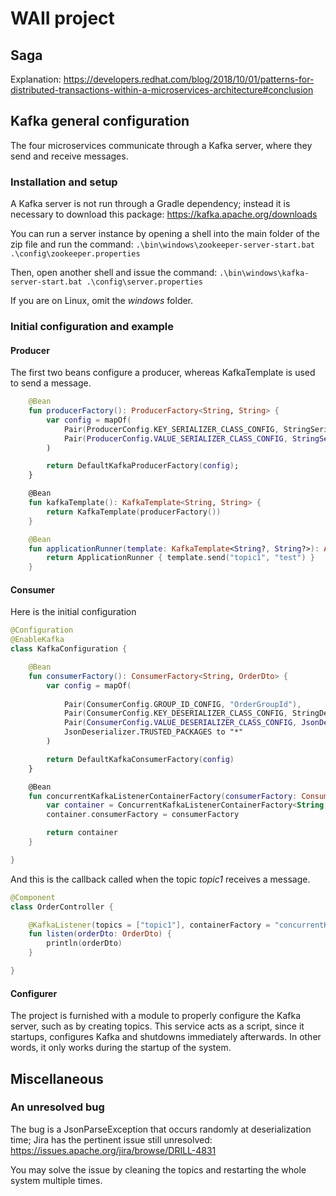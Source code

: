 # WAII project

## Saga

Explanation: https://developers.redhat.com/blog/2018/10/01/patterns-for-distributed-transactions-within-a-microservices-architecture#conclusion

## Kafka general configuration

The four microservices communicate through a Kafka server, where they send and receive messages.

### Installation and setup
A Kafka server is not run through a Gradle dependency; instead it is necessary to download this package: https://kafka.apache.org/downloads

You can run a server instance by opening a shell into the main folder of the zip file and run the command: `.\bin\windows\zookeeper-server-start.bat .\config\zookeeper.properties`

Then, open another shell and issue the command: `.\bin\windows\kafka-server-start.bat .\config\server.properties`

If you are on Linux, omit the _windows_ folder.

### Initial configuration and example

#### Producer

The first two beans configure a producer, whereas KafkaTemplate is used to send a message.

```kotlin
    @Bean
    fun producerFactory(): ProducerFactory<String, String> {
        var config = mapOf(
            Pair(ProducerConfig.KEY_SERIALIZER_CLASS_CONFIG, StringSerializer::class.java),
            Pair(ProducerConfig.VALUE_SERIALIZER_CLASS_CONFIG, StringSerializer::class.java)
        )

        return DefaultKafkaProducerFactory(config);
    }

    @Bean
    fun kafkaTemplate(): KafkaTemplate<String, String> {
        return KafkaTemplate(producerFactory())
    }

    @Bean
    fun applicationRunner(template: KafkaTemplate<String?, String?>): ApplicationRunner {
        return ApplicationRunner { template.send("topic1", "test") }
    }
   ```

#### Consumer

Here is the initial configuration

```kotlin
@Configuration
@EnableKafka
class KafkaConfiguration {

    @Bean
    fun consumerFactory(): ConsumerFactory<String, OrderDto> {
        var config = mapOf(
            
            Pair(ConsumerConfig.GROUP_ID_CONFIG, "OrderGroupId"),
            Pair(ConsumerConfig.KEY_DESERIALIZER_CLASS_CONFIG, StringDeserializer::class.java),
            Pair(ConsumerConfig.VALUE_DESERIALIZER_CLASS_CONFIG, JsonDeserializer::class.java),
            JsonDeserializer.TRUSTED_PACKAGES to "*"
        )

        return DefaultKafkaConsumerFactory(config)
    }

    @Bean
    fun concurrentKafkaListenerContainerFactory(consumerFactory: ConsumerFactory<String, OrderDto>): ConcurrentKafkaListenerContainerFactory<String, OrderDto> {
        var container = ConcurrentKafkaListenerContainerFactory<String, OrderDto>()
        container.consumerFactory = consumerFactory

        return container
    }

}
```

And this is the callback called when the topic _topic1_ receives a message.

```kotlin
@Component
class OrderController {

    @KafkaListener(topics = ["topic1"], containerFactory = "concurrentKafkaListenerContainerFactory")
    fun listen(orderDto: OrderDto) {
        println(orderDto)
    }

}
```

#### Configurer

The project is furnished with a module to properly configure the Kafka server, such as by creating topics. This service acts as a script, since it startups, configures Kafka and shutdowns immediately afterwards. In other words, it only works during the startup of the system.

## Miscellaneous

### An unresolved bug

The bug is a JsonParseException that occurs randomly at deserialization time; Jira has the pertinent issue still unresolved: https://issues.apache.org/jira/browse/DRILL-4831

You may solve the issue by cleaning the topics and restarting the whole system multiple times.